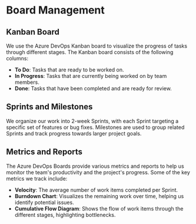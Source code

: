 # Board Management

## Kanban Board
We use the Azure DevOps Kanban board to visualize the progress of tasks through different stages. The Kanban board consists of the following columns:
- **To Do**: Tasks that are ready to be worked on.
- **In Progress**: Tasks that are currently being worked on by team members.
- **Done**: Tasks that have been completed and are ready for review.

## Sprints and Milestones
We organize our work into 2-week Sprints, with each Sprint targeting a specific set of features or bug fixes. Milestones are used to group related Sprints and track progress towards larger project goals.

## Metrics and Reports
The Azure DevOps Boards provide various metrics and reports to help us monitor the team's productivity and the project's progress. Some of the key metrics we track include:
- **Velocity**: The average number of work items completed per Sprint.
- **Burndown Chart**: Visualizes the remaining work over time, helping us identify potential issues.
- **Cumulative Flow Diagram**: Shows the flow of work items through the different stages, highlighting bottlenecks.